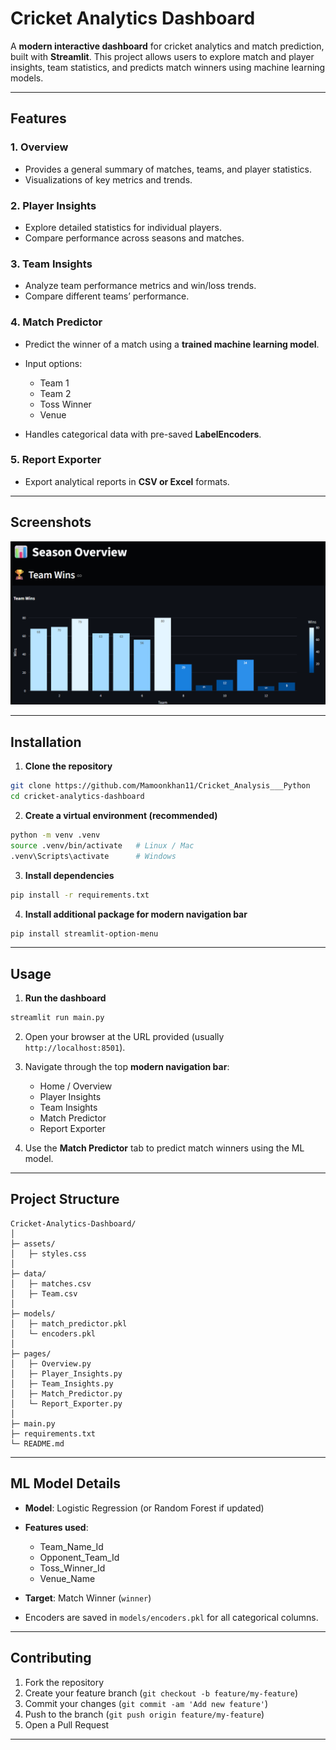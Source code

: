 # Cricket Analytics Dashboard

A **modern interactive dashboard** for cricket analytics and match prediction, built with **Streamlit**. This project allows users to explore match and player insights, team statistics, and predicts match winners using machine learning models.

---

## Features

### 1. Overview

* Provides a general summary of matches, teams, and player statistics.
* Visualizations of key metrics and trends.

### 2. Player Insights

* Explore detailed statistics for individual players.
* Compare performance across seasons and matches.

### 3. Team Insights

* Analyze team performance metrics and win/loss trends.
* Compare different teams’ performance.

### 4. Match Predictor

* Predict the winner of a match using a **trained machine learning model**.
* Input options:

  * Team 1
  * Team 2
  * Toss Winner
  * Venue
* Handles categorical data with pre-saved **LabelEncoders**.

### 5. Report Exporter

* Export analytical reports in **CSV or Excel** formats.

---

## Screenshots

![Dashboard Overview](assets/overview.png)

---

## Installation

1. **Clone the repository**

```bash
git clone https://github.com/Mamoonkhan11/Cricket_Analysis___Python
cd cricket-analytics-dashboard
```

2. **Create a virtual environment (recommended)**

```bash
python -m venv .venv
source .venv/bin/activate   # Linux / Mac
.venv\Scripts\activate      # Windows
```

3. **Install dependencies**

```bash
pip install -r requirements.txt
```

4. **Install additional package for modern navigation bar**

```bash
pip install streamlit-option-menu
```

---

## Usage

1. **Run the dashboard**

```bash
streamlit run main.py
```

2. Open your browser at the URL provided (usually `http://localhost:8501`).

3. Navigate through the top **modern navigation bar**:

   * Home / Overview
   * Player Insights
   * Team Insights
   * Match Predictor
   * Report Exporter

4. Use the **Match Predictor** tab to predict match winners using the ML model.

---

## Project Structure

```
Cricket-Analytics-Dashboard/
│
├─ assets/
│   ├─ styles.css       
│
├─ data/
│   ├─ matches.csv        
│   ├─ Team.csv       
│
├─ models/
│   ├─ match_predictor.pkl 
│   └─ encoders.pkl       
│
├─ pages/
│   ├─ Overview.py
│   ├─ Player_Insights.py
│   ├─ Team_Insights.py
│   ├─ Match_Predictor.py
│   └─ Report_Exporter.py
│
├─ main.py              
├─ requirements.txt    
└─ README.md             
```

---

## ML Model Details

* **Model**: Logistic Regression (or Random Forest if updated)
* **Features used**:

  * Team_Name_Id
  * Opponent_Team_Id
  * Toss_Winner_Id
  * Venue_Name
* **Target**: Match Winner (`winner`)
* Encoders are saved in `models/encoders.pkl` for all categorical columns.

---

## Contributing

1. Fork the repository
2. Create your feature branch (`git checkout -b feature/my-feature`)
3. Commit your changes (`git commit -am 'Add new feature'`)
4. Push to the branch (`git push origin feature/my-feature`)
5. Open a Pull Request

---